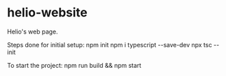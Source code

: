 # helio-website
Helio's web page.

Steps done for initial setup:
  npm init
  npm i typescript --save-dev
  npx tsc --init

To start the project:
  npm run build && npm start
